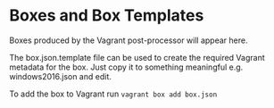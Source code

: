 # Boxes and Box Templates

Boxes produced by the Vagrant post-processor will appear here.

The box.json.template file can be used to create the required Vagrant metadata
for the box. Just copy it to something meaningful e.g. windows2016.json and
edit.

To add the box to Vagrant run `vagrant box add box.json`
